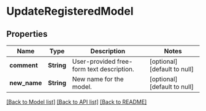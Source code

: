 # UpdateRegisteredModel
## Properties

| Name | Type | Description | Notes |
|------------ | ------------- | ------------- | -------------|
| **comment** | **String** | User-provided free-form text description. | [optional] [default to null] |
| **new\_name** | **String** | New name for the model. | [optional] [default to null] |

[[Back to Model list]](../README.md#documentation-for-models) [[Back to API list]](../README.md#documentation-for-api-endpoints) [[Back to README]](../README.md)

